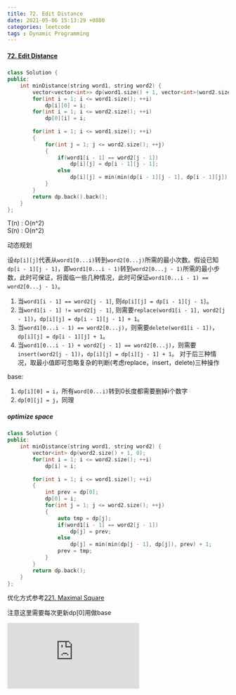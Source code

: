 ```yaml
---
title: 72. Edit Distance
date: 2021-05-06 15:13:29 +0800
categories: leetcode
tags : Dynamic Programming
---
```

#### [72. Edit Distance](https://leetcode.com/problems/edit-distance/)


#####
```c++
class Solution {
public:
    int minDistance(string word1, string word2) {
        vector<vector<int>> dp(word1.size() + 1, vector<int>(word2.size() + 1));
        for(int i = 1; i <= word1.size(); ++i)
            dp[i][0] = i;
        for(int i = 1; i <= word2.size(); ++i)
            dp[0][i] = i;
        
        for(int i = 1; i <= word1.size(); ++i)
        {
            for(int j = 1; j <= word2.size(); ++j)
            {
                if(word1[i - 1] == word2[j - 1])
                    dp[i][j] = dp[i - 1][j - 1];
                else 
                    dp[i][j] = min(min(dp[i - 1][j - 1], dp[i - 1][j]), dp[i][j - 1]) + 1;
            }
        }
        return dp.back().back();
    }
};
```
T(n) : O(n^2) <br>
S(n) : O(n^2)

动态规划

设`dp[i][j]`代表从`word1[0...i)`转到`word2[0...j)`所需的最小次数。假设已知`dp[i - 1][j - 1]`，即`word1[0...i - 1)`转到`word2[0...j - 1)`所需的最小步数，此时可保证，将面临一些几种情况，此时可保证`word1[0...i - 1) == word2[0...j - 1)`。

1. 当`word1[i - 1] == word2[j - 1]`, 则`dp[i][j] = dp[i - 1][j - 1]`。
2. 当`word1[i - 1] != word2[j - 1]`, 则需要`replace(word1[i - 1], word2[j - 1])`，`dp[i][j] = dp[i - 1][j - 1] + 1`。
3. 当`word1[0...i - 1) == word2[0...j)`，则需要`delete(word1[i - 1])`，`dp[i][j] = dp[i - 1][j] + 1`。
4. 当`word1[0...i - 1) + word2[j - 1] == word2[0...j)`，则需要`insert(word2[j - 1])`，`dp[i][j] = dp[i][j - 1] + 1`。
对于后三种情况，取最小值即可忽略复杂的判断(考虑replace，insert，delete)三种操作

base:

1. `dp[i][0] = i`，所有`word[0...i)`转到0长度都需要删掉i个数字
2. `dp[0][j] = j`，同理
   
##### optimize space
```c++
class Solution {
public:
    int minDistance(string word1, string word2) {
        vector<int> dp(word2.size() + 1, 0);
        for(int i = 1; i <= word2.size(); ++i)
            dp[i] = i;
        
        for(int i = 1; i <= word1.size(); ++i)
        {
            int prev = dp[0];
            dp[0] = i;
            for(int j = 1; j <= word2.size(); ++j)
            {
                auto tmp = dp[j];
                if(word1[i - 1] == word2[j - 1])
                    dp[j] = prev;
                else 
                    dp[j] = min(min(dp[j - 1], dp[j]), prev) + 1;
                prev = tmp;
            }
        }
        return dp.back();
    }
};
```

优化方式参考[221. Maximal Square](https://leetcode.cinte.cc/2021/04/19/221-Maximal-Square/)

注意这里需要每次更新dp[0]用做base

<iframe width="300" height="150" src="https://www.youtube.com/embed/We3YDTzNXEk" title="YouTube video player" frameborder="0" allow="accelerometer; autoplay; clipboard-write; encrypted-media; gyroscope; picture-in-picture" allowfullscreen></iframe>
